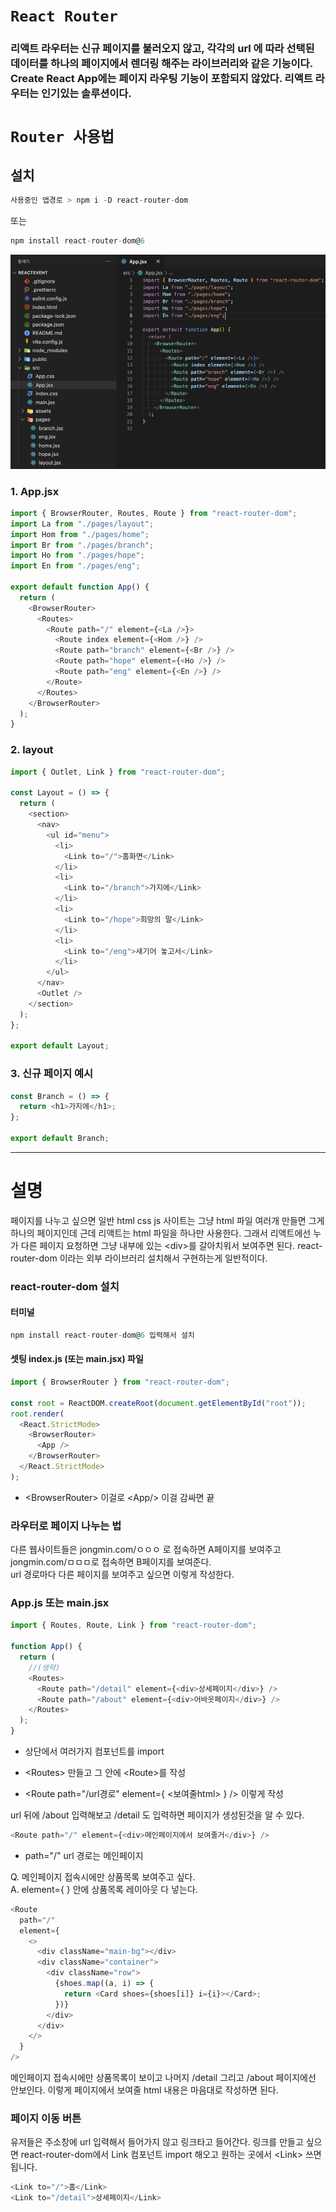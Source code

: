# `React Router`

### 리액트 라우터는 신규 페이지를 불러오지 않고, 각각의 url 에 따라 선택된 데이터를 하나의 페이지에서 렌더링 해주는 라이브러리와 같은 기능이다. Create React App에는 페이지 라우팅 기능이 포함되지 않았다. 리액트 라우터는 인기있는 솔루션이다.

# `Router 사용법`

## 설치

```js
사용중인 앱경로 > npm i -D react-router-dom
```

또는

```js
npm install react-router-dom@6
```

![router](../img/router/router.png)

### 1. App.jsx

```js
import { BrowserRouter, Routes, Route } from "react-router-dom";
import La from "./pages/layout";
import Hom from "./pages/home";
import Br from "./pages/branch";
import Ho from "./pages/hope";
import En from "./pages/eng";

export default function App() {
  return (
    <BrowserRouter>
      <Routes>
        <Route path="/" element={<La />}>
          <Route index element={<Hom />} />
          <Route path="branch" element={<Br />} />
          <Route path="hope" element={<Ho />} />
          <Route path="eng" element={<En />} />
        </Route>
      </Routes>
    </BrowserRouter>
  );
}
```

### 2. layout

```js
import { Outlet, Link } from "react-router-dom";

const Layout = () => {
  return (
    <section>
      <nav>
        <ul id="menu">
          <li>
            <Link to="/">홈화면</Link>
          </li>
          <li>
            <Link to="/branch">가지에</Link>
          </li>
          <li>
            <Link to="/hope">희망의 말</Link>
          </li>
          <li>
            <Link to="/eng">새기어 놓고서</Link>
          </li>
        </ul>
      </nav>
      <Outlet />
    </section>
  );
};

export default Layout;
```

### 3. 신규 페이지 예시

```js
const Branch = () => {
  return <h1>가지에</h1>;
};

export default Branch;
```

---

# 설명

페이지를 나누고 싶으면 일반 html css js 사이트는 그냥 html 파일 여러개 만들면 그게 하나의 페이지인데 근데 리액트는 html 파일을 하나만 사용한다.
그래서 리액트에선 누가 다른 페이지 요청하면 그냥 내부에 있는 \<div>를 갈아치워서 보여주면 된다. react-router-dom 이라는 외부 라이브러리 설치해서 구현하는게 일반적이다.

### react-router-dom 설치

#### 터미널

```js
npm install react-router-dom@6 입력해서 설치
```

#### 셋팅 index.js (또는 main.jsx) 파일

```js
import { BrowserRouter } from "react-router-dom";

const root = ReactDOM.createRoot(document.getElementById("root"));
root.render(
  <React.StrictMode>
    <BrowserRouter>
      <App />
    </BrowserRouter>
  </React.StrictMode>
);
```

- \<BrowserRouter> 이걸로 \<App/> 이걸 감싸면 끝

### 라우터로 페이지 나누는 법

다른 웹사이트들은
jongmin.com/ㅇㅇㅇ 로 접속하면 A페이지를 보여주고<br>
jongmin.com/ㅁㅁㅁ로 접속하면 B페이지를 보여준다.<br>
url 경로마다 다른 페이지를 보여주고 싶으면 이렇게 작성한다.

### App.js 또는 main.jsx

```js
import { Routes, Route, Link } from "react-router-dom";

function App() {
  return (
    //(생략)
    <Routes>
      <Route path="/detail" element={<div>상세페이지</div>} />
      <Route path="/about" element={<div>어바웃페이지</div>} />
    </Routes>
  );
}
```

- 상단에서 여러가지 컴포넌트를 import

- \<Routes> 만들고 그 안에 \<Route>를 작성

- <Route path="/url경로" element={ <보여줄html> } /> 이렇게 작성

url 뒤에 /about 입력해보고 /detail 도 입력하면 페이지가 생성된것을 알 수 있다.

```js
<Route path="/" element={<div>메인페이지에서 보여줄거</div>} />
```

- path="/" url 경로는 메인페이지

Q. 메인페이지 접속시에만 상품목록 보여주고 싶다.<br>
A. element={ } 안에 상품목록 레이아웃 다 넣는다.

```js
<Route
  path="/"
  element={
    <>
      <div className="main-bg"></div>
      <div className="container">
        <div className="row">
          {shoes.map((a, i) => {
            return <Card shoes={shoes[i]} i={i}></Card>;
          })}
        </div>
      </div>
    </>
  }
/>
```

메인페이지 접속시에만 상품목록이 보이고 나머지 /detail 그리고 /about 페이지에선 안보인다. 이렇게 페이지에서 보여줄 html 내용은 마음대로 작성하면 된다.

### 페이지 이동 버튼

유저들은 주소창에 url 입력해서 들어가지 않고 링크타고 들어간다.
링크를 만들고 싶으면 react-router-dom에서 Link 컴포넌트 import 해오고
원하는 곳에서 \<Link> 쓰면 됩니다.

```js
<Link to="/">홈</Link>
<Link to="/detail">상세페이지</Link>
```
